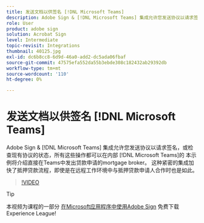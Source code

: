 ```yaml
---
title: 发送文档以供签名 [!DNL Microsoft Teams]
description: Adobe Sign & [!DNL Microsoft Teams] 集成允许您发送协议以请求签名，或检查现有协议的状态，所有这些操作都可以在内部 [!DNL Microsoft Teams]
role: User
product: adobe sign
solution: Acrobat Sign
level: Intermediate
topic-revisit: Integrations
thumbnail: 40125.jpg
exl-id: dc6b8cc8-6d9d-46a0-add2-dc5ada06fbaf
source-git-commit: 47575efa552da55b3ebde308c182432ab29392db
workflow-type: tm+mt
source-wordcount: '110'
ht-degree: 0%

---
```


# 发送文档以供签名 [!DNL Microsoft Teams]

Adobe Sign &amp; [!DNL Microsoft Teams] 集成允许您发送协议以请求签名，或检查现有协议的状态，所有这些操作都可以在内部 [!DNL Microsoft Teams]的 本示例将介绍直接在Teams中发出贷款申请的mortgage broker。 这种紧密的集成加快了抵押贷款流程，即使是在远程工作环境中与抵押贷款申请人合作时也是如此。

>[!VIDEO](https://video.tv.adobe.com/v/40125?hidetitle=true)

>[!TIP]
>
>本视频为课程的一部分 [在Microsoft应用程序中使用Adobe Sign](https://experienceleague.adobe.com/?recommended=Sign-U-1-2020.2) 免费下载Experience League!
